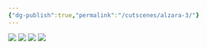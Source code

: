 ```yaml
---
{"dg-publish":true,"permalink":"/cutscenes/alzara-3/"}
---
```



![](https://i.imgur.com/vMKKX92.jpeg)
![](https://i.imgur.com/aeDDRVR.jpeg)
![](https://i.imgur.com/wBIMYW6.jpeg)
![](https://i.imgur.com/5TzSKCj.jpeg)